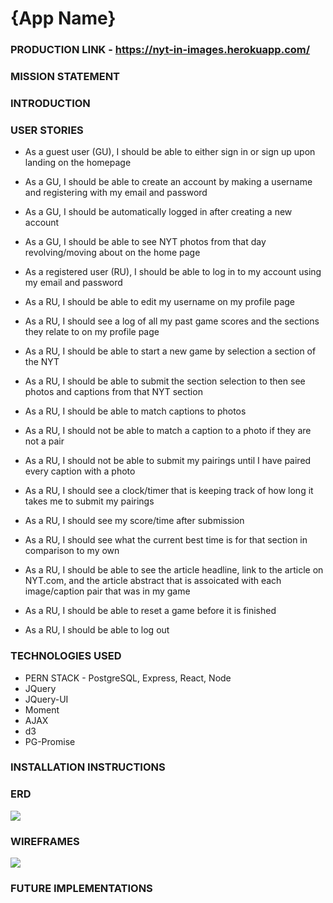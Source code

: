 # {App Name} #

### PRODUCTION LINK - https://nyt-in-images.herokuapp.com/ ###

### MISSION STATEMENT ###

### INTRODUCTION ###

### USER STORIES ###

* As a guest user (GU), I should be able to either sign in or sign up upon landing on the homepage
* As a GU, I should be able to create an account by making a username and registering with my email and password
* As a GU, I should be automatically logged in after creating a new account
* As a GU, I should be able to see NYT photos from that day revolving/moving about on the home page 

* As a registered user (RU), I should be able to log in to my account using my email and password
* As a RU, I should be able to edit my username on my profile page
* As a RU, I should see a log of all my past game scores and the sections they relate to on my profile page 
* As a RU, I should be able to start a new game by selection a section of the NYT
* As a RU, I should be able to submit the section selection to then see photos and captions from that NYT section 
* As a RU, I should be able to match captions to photos
* As a RU, I should not be able to match a caption to a photo if they are not a pair 
* As a RU, I should not be able to submit my pairings until I have paired every caption with a photo
* As a RU, I should see a clock/timer that is keeping track of how long it takes me to submit my pairings
* As a RU, I should see my score/time after submission
* As a RU, I should see what the current best time is for that section in comparison to my own
* As a RU, I should be able to see the article headline, link to the article on NYT.com, and the article abstract that is assoicated with each image/caption pair that was in my game  
* As a RU, I should be able to reset a game before it is finished
* As a RU, I should be able to log out

### TECHNOLOGIES USED ###
* PERN STACK - PostgreSQL, Express, React, Node 
* JQuery
* JQuery-UI
* Moment
* AJAX
* d3
* PG-Promise

### INSTALLATION INSTRUCTIONS ###

### ERD ###
![](./nytphoto.png)

### WIREFRAMES ###
![](./wireframes.png)

### FUTURE IMPLEMENTATIONS ###
